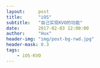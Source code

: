 ```yaml
---
layout:     post
title:      "iOS"
subtitle:   "自己实现KVO的功能"
date:       2017-02-03 12:00:00
author:     "Hux"
header-img: "img/post-bg-rwd.jpg"
header-mask: 0.3
tags:
    - iOS-KVO
---
```


